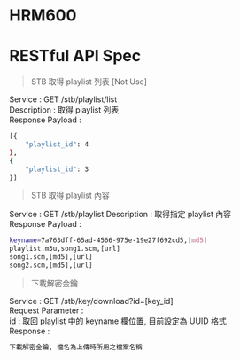 # HRM600
# RESTful API Spec

> STB 取得 playlist 列表 [Not Use]

Service : GET /stb/playlist/list  
Description : 取得 playlist 列表  
Response Payload :
```sh
[{
    "playlist_id": 4
},
{
    "playlist_id": 3
}]
```
>STB 取得 playlist 內容

Service : GET /stb/playlist
Description : 取得指定 playlist 內容  
Response Payload :
```sh
keyname=7a763dff-65ad-4566-975e-19e27f692cd5,[md5]
playlist.m3u,song1.scm,[url]
song1.scm,[md5],[url]
song2.scm,[md5],[url]
```

>下載解密金鑰

Service : GET /stb/key/download?id=[key_id]  
Request Parameter :  
id : 取回 playlist 中的 keyname 欄位置, 目前設定為 UUID 格式  
Response :
```sh
下載解密金鑰, 檔名為上傳時所用之檔案名稱
```
